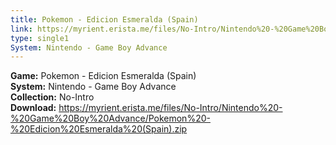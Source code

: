 ```yaml
---
title: Pokemon - Edicion Esmeralda (Spain)
link: https://myrient.erista.me/files/No-Intro/Nintendo%20-%20Game%20Boy%20Advance/Pokemon%20-%20Edicion%20Esmeralda%20(Spain).zip
type: single1
System: Nintendo - Game Boy Advance
---
```

<b>Game:</b> Pokemon - Edicion Esmeralda (Spain)<br>
<b>System:</b> Nintendo - Game Boy Advance<br>
<b>Collection:</b> No-Intro<br>
<b>Download:</b> https://myrient.erista.me/files/No-Intro/Nintendo%20-%20Game%20Boy%20Advance/Pokemon%20-%20Edicion%20Esmeralda%20(Spain).zip